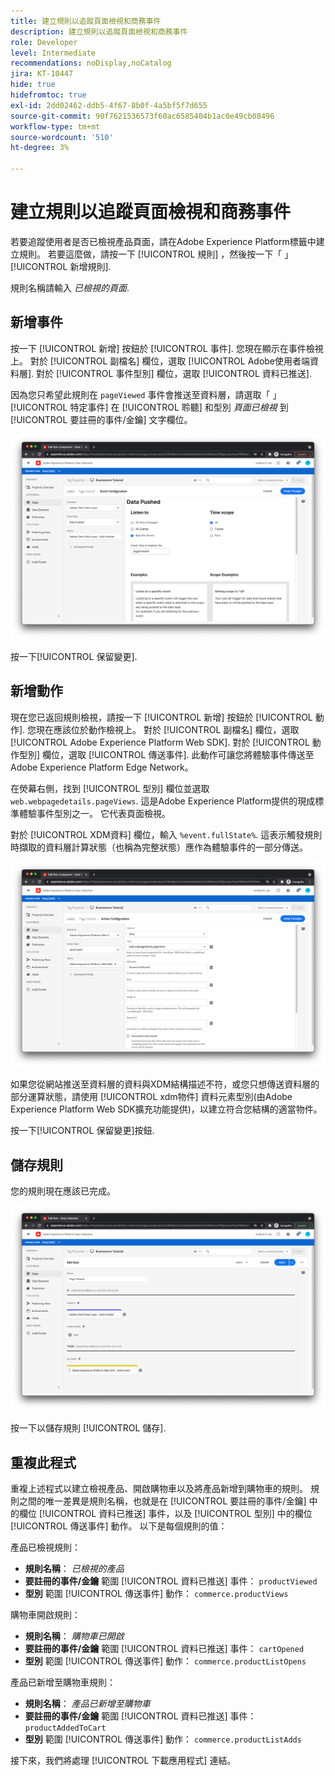 ```yaml
---
title: 建立規則以追蹤頁面檢視和商務事件
description: 建立規則以追蹤頁面檢視和商務事件
role: Developer
level: Intermediate
recommendations: noDisplay,noCatalog
jira: KT-10447
hide: true
hidefromtoc: true
exl-id: 2dd02462-ddb5-4f67-8b0f-4a5bf5f7d655
source-git-commit: 90f7621536573f60ac6585404b1ac0e49cb08496
workflow-type: tm+mt
source-wordcount: '510'
ht-degree: 3%

---
```


# 建立規則以追蹤頁面檢視和商務事件

若要追蹤使用者是否已檢視產品頁面，請在Adobe Experience Platform標籤中建立規則。 若要這麼做，請按一下 [!UICONTROL 規則] ，然後按一下「 」 [!UICONTROL 新增規則].

規則名稱請輸入 _已檢視的頁面_.

## 新增事件

按一下 [!UICONTROL 新增] 按鈕於 [!UICONTROL 事件]. 您現在顯示在事件檢視上。 對於 [!UICONTROL 副檔名] 欄位，選取 [!UICONTROL Adobe使用者端資料層]. 對於 [!UICONTROL 事件型別] 欄位，選取 [!UICONTROL 資料已推送].

因為您只希望此規則在 `pageViewed` 事件會推送至資料層，請選取「 」 [!UICONTROL 特定事件] 在 [!UICONTROL 聆聽] 和型別 _頁面已檢視_ 到 [!UICONTROL 要註冊的事件/金鑰] 文字欄位。

![頁面已檢視事件](../../../assets/implementation-strategy/page-viewed-event.png)

按一下[!UICONTROL 保留變更].

## 新增動作

現在您已返回規則檢視，請按一下 [!UICONTROL 新增] 按鈕於 [!UICONTROL 動作]. 您現在應該位於動作檢視上。 對於 [!UICONTROL 副檔名] 欄位，選取 [!UICONTROL Adobe Experience Platform Web SDK]. 對於 [!UICONTROL 動作型別] 欄位，選取 [!UICONTROL 傳送事件]. 此動作可讓您將體驗事件傳送至Adobe Experience Platform Edge Network。

在熒幕右側，找到 [!UICONTROL 型別] 欄位並選取 `web.webpagedetails.pageViews`. 這是Adobe Experience Platform提供的現成標準體驗事件型別之一。 它代表頁面檢視。

對於 [!UICONTROL XDM資料] 欄位，輸入 `%event.fullState%`. 這表示觸發規則時擷取的資料層計算狀態（也稱為完整狀態）應作為體驗事件的一部分傳送。

![頁面已檢視動作](../../../assets/implementation-strategy/page-viewed-action.png)

如果您從網站推送至資料層的資料與XDM結構描述不符，或您只想傳送資料層的部分運算狀態，請使用 [!UICONTROL xdm物件] 資料元素型別(由Adobe Experience Platform Web SDK擴充功能提供)，以建立符合您結構的適當物件。

按一下[!UICONTROL 保留變更]按鈕.

## 儲存規則

您的規則現在應該已完成。

![頁面已檢視規則](../../../assets/implementation-strategy/page-viewed-rule.png)

按一下以儲存規則 [!UICONTROL 儲存].

## 重複此程式

重複上述程式以建立檢視產品、開啟購物車以及將產品新增到購物車的規則。 規則之間的唯一差異是規則名稱，也就是在 [!UICONTROL 要註冊的事件/金鑰] 中的欄位 [!UICONTROL 資料已推送] 事件，以及 [!UICONTROL 型別] 中的欄位 [!UICONTROL 傳送事件] 動作。 以下是每個規則的值：

產品已檢視規則：

* **規則名稱**： _已檢視的產品_
* **要註冊的事件/金鑰** 範圍 [!UICONTROL 資料已推送] 事件： `productViewed`
* **型別** 範圍 [!UICONTROL 傳送事件] 動作： `commerce.productViews`

購物車開啟規則：

* **規則名稱**： _購物車已開啟_
* **要註冊的事件/金鑰** 範圍 [!UICONTROL 資料已推送] 事件： `cartOpened`
* **型別** 範圍 [!UICONTROL 傳送事件] 動作： `commerce.productListOpens`

產品已新增至購物車規則：

* **規則名稱**： _產品已新增至購物車_
* **要註冊的事件/金鑰** 範圍 [!UICONTROL 資料已推送] 事件： `productAddedToCart`
* **型別** 範圍 [!UICONTROL 傳送事件] 動作： `commerce.productListAdds`

接下來，我們將處理 [!UICONTROL 下載應用程式] 連結。
